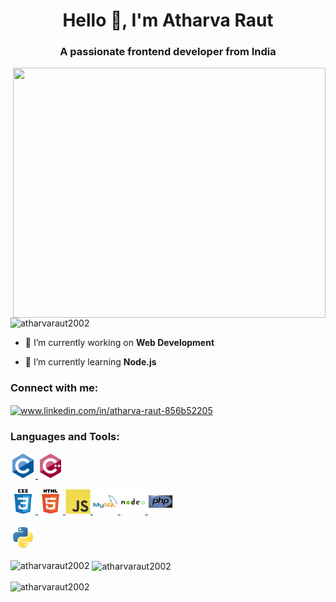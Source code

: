 <h1 align="center">Hello 👋, I'm Atharva Raut</h1>
<h3 align="center">A passionate frontend developer from India</h3>

<p><img align="Right" src="https://raw.githubusercontent.com/onimur/.github/master/.resources/git-header.svg" height="400" width="500" /></p>

<p align="left"> <img src="https://komarev.com/ghpvc/?username=atharvaraut2002&label=Profile%20views&color=0e75b6&style=flat" alt="atharvaraut2002" /> </p>

- 🔭 I’m currently working on **Web Development**

- 🌱 I’m currently learning **Node.js**

<h3 align="left">Connect with me:</h3>
<p align="left"><a href="www.linkedin.com/in/atharva-raut-856b52205" target="_blank" rel="noreferrer"> <img align="center" src="https://raw.githubusercontent.com/rahuldkjain/github-profile-readme-generator/master/src/images/icons/Social/linked-in-alt.svg" alt="www.linkedin.com/in/atharva-raut-856b52205" height="30" width="40" /> </a>
</p>

<h3 align="left">Languages and Tools:</h3>
<p align="left"> <a href="https://www.cprogramming.com/" target="_blank" rel="noreferrer"> <img src="https://raw.githubusercontent.com/devicons/devicon/master/icons/c/c-original.svg" alt="c" width="40" height="40"/> </a> <a href="https://www.w3schools.com/cpp/" target="_blank" rel="noreferrer"> <img src="https://raw.githubusercontent.com/devicons/devicon/master/icons/cplusplus/cplusplus-original.svg" alt="cplusplus" width="40" height="40"/> </a> </p> 
<p><a href="https://www.w3schools.com/css/" target="_blank" rel="noreferrer"> <img src="https://raw.githubusercontent.com/devicons/devicon/master/icons/css3/css3-original-wordmark.svg" alt="css3" width="40" height="40"/> </a> <a href="https://www.w3.org/html/" target="_blank" rel="noreferrer"> <img src="https://raw.githubusercontent.com/devicons/devicon/master/icons/html5/html5-original-wordmark.svg" alt="html5" width="40" height="40"/> </a> <a href="https://developer.mozilla.org/en-US/docs/Web/JavaScript" target="_blank" rel="noreferrer"> <img src="https://raw.githubusercontent.com/devicons/devicon/master/icons/javascript/javascript-original.svg" alt="javascript" width="40" height="40"/> </a> <a href="https://www.mysql.com/" target="_blank" rel="noreferrer"> <img src="https://raw.githubusercontent.com/devicons/devicon/master/icons/mysql/mysql-original-wordmark.svg" alt="mysql" width="40" height="40"/> </a> <a href="https://nodejs.org" target="_blank" rel="noreferrer"> <img src="https://raw.githubusercontent.com/devicons/devicon/master/icons/nodejs/nodejs-original-wordmark.svg" alt="nodejs" width="40" height="40"/> </a> <a href="https://www.php.net" target="_blank" rel="noreferrer"> <img src="https://raw.githubusercontent.com/devicons/devicon/master/icons/php/php-original.svg" alt="php" width="40" height="40"/> </a></p>
<p><a href="https://www.python.org" target="_blank" rel="noreferrer"> <img src="https://raw.githubusercontent.com/devicons/devicon/master/icons/python/python-original.svg" alt="python" width="40" height="40"/> </a> </p>

<p><img align="left" src="https://github-readme-stats.vercel.app/api/top-langs?username=atharvaraut2002&show_icons=true&locale=en&layout=compact"
alt="atharvaraut2002" /></p>

<p>&nbsp;<img align="center" src="https://github-readme-stats.vercel.app/api?username=atharvaraut2002&show_icons=true&locale=en" alt="atharvaraut2002" /></p>

<p><img align="center" src="https://github-readme-streak-stats.herokuapp.com/?user=atharvaraut2002&" alt="atharvaraut2002" /></p>

<!---
AtharvaRaut2002/AtharvaRaut2002 is a ✨ special ✨ repository because its `README.md` (this file) appears on your GitHub profile.
You can click the Preview link to take a look at your changes.
--->

